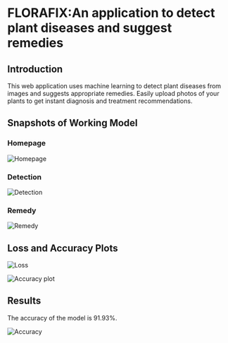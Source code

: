 # FLORAFIX:An application to detect plant diseases and suggest remedies

## Introduction
This web application uses machine learning to detect plant diseases from images and suggests appropriate remedies. Easily upload photos of your plants to get instant diagnosis and treatment recommendations.

## Snapshots of Working Model

### Homepage
![Homepage](https://github.com/user-attachments/assets/a3387221-53e6-4e30-8719-6227be05f479)


### Detection
![Detection](https://github.com/user-attachments/assets/a3a858a3-14f3-45c4-ba2e-9aa24e42c1a4)


### Remedy
![Remedy](https://github.com/user-attachments/assets/77d6320c-9882-4164-9ac6-eb7950cb6bd6)


## Loss and Accuracy Plots

![Loss](https://github.com/user-attachments/assets/e5cdb3f8-8882-4c9a-b47f-f889f418e07a)

![Accuracy plot](https://github.com/user-attachments/assets/ee5ce106-ca66-4f79-a596-b813bea84e25)

## Results

The accuracy of the model is 91.93%.


![Accuracy](https://github.com/user-attachments/assets/56511160-02ed-4027-ab51-d53353d85624)


